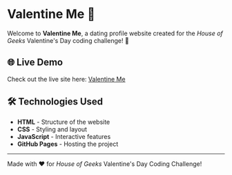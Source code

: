 # Valentine Me 💖

Welcome to **Valentine Me**, a dating profile website created for the *House of Geeks* Valentine's Day coding challenge! 🎉

## 🌐 Live Demo
Check out the live site here: [Valentine Me](https://vinisha141205.github.io/valentine-me/)


## 🛠️ Technologies Used
- **HTML** - Structure of the website
- **CSS** - Styling and layout
- **JavaScript** - Interactive features
- **GitHub Pages** - Hosting the project

---
Made with ❤️ for *House of Geeks* Valentine's Day Coding Challenge!

